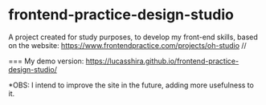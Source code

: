 # frontend-practice-design-studio
A project created for study purposes, to develop my front-end skills, based on the website: https://www.frontendpractice.com/projects/oh-studio // 

=== My demo version: https://lucasshira.github.io/frontend-practice-design-studio/

*OBS: I intend to improve the site in the future, adding more usefulness to it.
